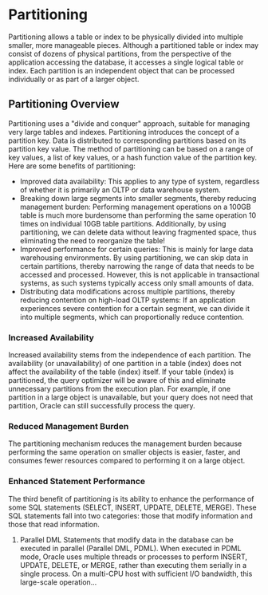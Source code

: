 # Partitioning

Partitioning allows a table or index to be physically divided into multiple smaller, more manageable pieces. Although a partitioned table or index may consist of dozens of physical partitions, from the perspective of the application accessing the database, it accesses a single logical table or index. Each partition is an independent object that can be processed individually or as part of a larger object.

## Partitioning Overview

Partitioning uses a "divide and conquer" approach, suitable for managing very large tables and indexes. Partitioning introduces the concept of a partition key. Data is distributed to corresponding partitions based on its partition key value. The method of partitioning can be based on a range of key values, a list of key values, or a hash function value of the partition key. Here are some benefits of partitioning:
- Improved data availability: This applies to any type of system, regardless of whether it is primarily an OLTP or data warehouse system.
- Breaking down large segments into smaller segments, thereby reducing management burden: Performing management operations on a 100GB table is much more burdensome than performing the same operation 10 times on individual 10GB table partitions. Additionally, by using partitioning, we can delete data without leaving fragmented space, thus eliminating the need to reorganize the table!
- Improved performance for certain queries: This is mainly for large data warehousing environments. By using partitioning, we can skip data in certain partitions, thereby narrowing the range of data that needs to be accessed and processed. However, this is not applicable in transactional systems, as such systems typically access only small amounts of data.
- Distributing data modifications across multiple partitions, thereby reducing contention on high-load OLTP systems: If an application experiences severe contention for a certain segment, we can divide it into multiple segments, which can proportionally reduce contention.

### Increased Availability

Increased availability stems from the independence of each partition. The availability (or unavailability) of one partition in a table (index) does not affect the availability of the table (index) itself. If your table (index) is partitioned, the query optimizer will be aware of this and eliminate unnecessary partitions from the execution plan. For example, if one partition in a large object is unavailable, but your query does not need that partition, Oracle can still successfully process the query.

### Reduced Management Burden

The partitioning mechanism reduces the management burden because performing the same operation on smaller objects is easier, faster, and consumes fewer resources compared to performing it on a large object.

### Enhanced Statement Performance

The third benefit of partitioning is its ability to enhance the performance of some SQL statements (SELECT, INSERT, UPDATE, DELETE, MERGE). These SQL statements fall into two categories: those that modify information and those that read information.

1. Parallel DML
Statements that modify data in the database can be executed in parallel (Parallel DML, PDML). When executed in PDML mode, Oracle uses multiple threads or processes to perform INSERT, UPDATE, DELETE, or MERGE, rather than executing them serially in a single process. On a multi-CPU host with sufficient I/O bandwidth, this large-scale operation...
